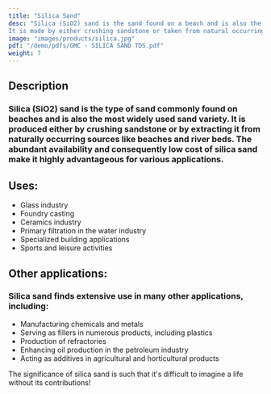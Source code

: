 ```yaml
---
title: "Silica Sand"
desc: "Silica (SiO2) sand is the sand found on a beach and is also the most commonly used sand.
It is made by either crushing sandstone or taken from natural occurring locations, such as beaches and river beds."
image: "images/products/silica.jpg"
pdf: "/demo/pdfs/GMC - SILICA SAND TDS.pdf"
weight: 7
---
```

## Description
### Silica (SiO2) sand is the type of sand commonly found on beaches and is also the most widely used sand variety. It is produced either by crushing sandstone or by extracting it from naturally occurring sources like beaches and river beds. The abundant availability and consequently low cost of silica sand make it highly advantageous for various applications.

## Uses:
- Glass industry
- Foundry casting
- Ceramics industry
- Primary filtration in the water industry
- Specialized building applications
- Sports and leisure activities

## Other applications:
### Silica sand finds extensive use in many other applications, including:
- Manufacturing chemicals and metals
- Serving as fillers in numerous products, including plastics
- Production of refractories
- Enhancing oil production in the petroleum industry
- Acting as additives in agricultural and horticultural products

The significance of silica sand is such that it's difficult to imagine a life without its contributions!
